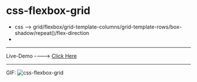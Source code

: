 # css-flexbox-grid

* css --> grid/flexbox/grid-template-columns/grid-template-rows/box-shadow/repeat()/flex-direction
* 
--------------------------------------------------------------

Live-Demo ----> [Click Here](https://mohammadrezaei5.github.io/css-flexbox-grid/)

--------------------------------------------------------------

GIF:
![css-flexbox-grid](https://github.com/user-attachments/assets/033d32f7-8679-45e6-9601-d2fa5adf6cc8)
